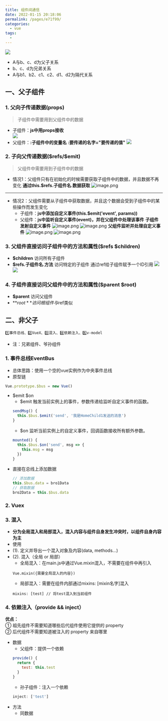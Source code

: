 ```yaml
---
title: 组件间通信
date: 2022-01-15 20:18:06
permalink: /pages/e71f99/
categories:
  - vue
tags:
  - 
---
```


![](https://p1-juejin.byteimg.com/tos-cn-i-k3u1fbpfcp/51fcb4def8724a6baa4fb952b4c8c8c7~tplv-k3u1fbpfcp-watermark.image)
- A与b、c、d为父子关系
- b、c、d为兄弟关系
- A与b1、b2、c1、c2、d1、d2为隔代关系
## 一、父子组件
### 1. 父向子传递数据(props)
> 子组件中需要用到父组件中的数据
- 子组件：**js中用props接收**  
![](https://p6-juejin.byteimg.com/tos-cn-i-k3u1fbpfcp/880ff8e99efa4137b3df4853405ef574~tplv-k3u1fbpfcp-watermark.image)
- 父组件：**:子组件中的变量名**
**:要传递的名字="要传递的值"**
![](https://p9-juejin.byteimg.com/tos-cn-i-k3u1fbpfcp/d6858375983d4c79903cc2ec374d8471~tplv-k3u1fbpfcp-watermark.image)
### 2. 子向父传递数据(\$refs/$emit)
> 父组件中需要用到子组件中的数据
- 情况1：父组件只有在初始化的时候需要获取子组件中的数据，并且数据不再变化
**通过this.$refs.子组件名.数据获取**
![image.png](https://p1-juejin.byteimg.com/tos-cn-i-k3u1fbpfcp/6282e672136c49c0a109e7f72cc3addd~tplv-k3u1fbpfcp-watermark.image?)
****
- 情况2：父组件需要从子组件中获取数据，并且这个数据会受到子组件中的某些操作而发生变化
  - 子组件：**js中添加自定义事件(this.$emit('event', params))**
  - 父组件：**js中监听自定义事件(event)，并在父组件中处理该事件**
**子组件发射自定义事件**
![image.png](https://p3-juejin.byteimg.com/tos-cn-i-k3u1fbpfcp/b6a507b122bf431f877854e5858b280d~tplv-k3u1fbpfcp-watermark.image?)
![image.png](https://p1-juejin.byteimg.com/tos-cn-i-k3u1fbpfcp/ec44f3fb9f234a6589f80e5a6e2d8ded~tplv-k3u1fbpfcp-watermark.image?)
**父组件监听并处理自定义事件**
![image.png](https://p1-juejin.byteimg.com/tos-cn-i-k3u1fbpfcp/f6a858b618224cd5b2ffa7151373a086~tplv-k3u1fbpfcp-watermark.image?)
![image.png](https://p1-juejin.byteimg.com/tos-cn-i-k3u1fbpfcp/bcbc6df0937a4f7e810ea4791df3916b~tplv-k3u1fbpfcp-watermark.image?)
### 3. 父组件直接访问子组件中的方法和属性(\$refs $children)
- **$children**  访问所有子组件
- **$refs.子组件名.方法**  访问特定的子组件  通过ref给子组件赋予一个ID引用
![](https://p3-juejin.byteimg.com/tos-cn-i-k3u1fbpfcp/b3fb6a1f113042428b9f377b12f13f90~tplv-k3u1fbpfcp-watermark.image)
![](https://p6-juejin.byteimg.com/tos-cn-i-k3u1fbpfcp/6462f5972e9f41fc9fe13b62e33a37cc~tplv-k3u1fbpfcp-watermark.image)
### 4. 子组件直接访问父组件中的方法和属性(\$parent $root)
- **$parent**  访问父组件
- **$root**  访问根组件
与$ref类似
## 二、非父子
`1️⃣事件总线、2️⃣VueX、3️⃣混入、4️⃣依赖注入、5️⃣v-model`
- 注：兄弟组件、爷孙组件
### 1. 事件总线EventBus
- 总体思路：使用一个空的vue实例作为中央事件总线
- 原型链
```JavaScript
Vue.prototype.$bus = new Vue()
```
- \$emit $on
	- $emit  触发当前实例上的事件，参数传递给监听自定义事件的函数。
  ```JavaScript
  sendMsg() {
    this.$bus.$emit('send', '我是HomeChild1发送的消息')
  }
  ```
  - $on  监听当前实例上的自定义事件，回调函数接收所有额外参数。
  ```JavaScript
  mounted() {
    this.$bus.$on('send', msg => {
      this.msg = msg
    })
  }
  ```
- 直接在总线上添加数据
  ```js
  // 添加数据
  this.$bus.data = bro1Data
  // 获取数据
  bro2Data = this.$bus.data
  ```
### 2. Vuex
<!-- TODO -->
### 3. 混入
- **分为全局混入和局部混入，混入内容与组件自身发生冲突时，以组件自身内容为主**
- 使用
- (1). 定义并导出一个混入对象及内容(data, methods...)
- (2). 混入（全局 or 局部）
  - 全局混入：在main.js中通过Vue.mixin混入，不需要在组件中再引入
  ```
  Vue.mixin({需要全局混入的内容})
  ```
  - 局部混入：需要在组件内部通过mixins: [mixin名字]混入
  ```
  mixins: [test] // 将test混入到当前组件
  ```
### 4. 依赖注入（provide && inject）
**优点：**   
① 祖先组件不需要知道哪些后代组件使用它提供的 property  
② 后代组件不需要知道被注入的 property 来自哪里  
- 数据
  - 父组件：提供一个依赖
  ```JavaScript
  provide() {
    return {
      test: this.test
    }
  }
  ```
  - 孙子组件：注入一个依赖
  ```JavaScript
  inject: ['test']
  ```
- 方法
  - 同数据